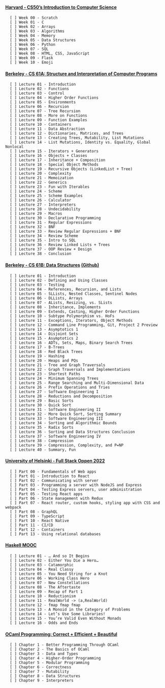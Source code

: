 #### [Harvard - CS50’s Introduction to Computer Science](https://cs50.harvard.edu/x/2022/)<br>

      [ ] Week 00 - Scratch
      [ ] Week 01 - C
      [ ] Week 02 - Arrays
      [ ] Week 03 - Algorithms
      [ ] Week 04 - Memory
      [ ] Week 05 - Data Structures
      [ ] Week 06 - Python
      [ ] Week 07 - SQL
      [ ] Week 08 - HTML, CSS, JavaScript
      [ ] Week 09 - Flask
      [ ] Week 10 - Emoji

#### [Berkeley - CS 61A: Structure and Interpretation of Computer Programs](https://inst.eecs.berkeley.edu/~cs61a/sp21/)<br>

      [ ] Lecture 01 - Introduction
      [ ] Lecture 02 - Functions
      [ ] Lecture 03 - Control
      [ ] Lecture 04 - Higher Order Functions    
      [ ] Lecture 05 - Environments    
      [ ] Lecture 06 - Recursion    
      [ ] Lecture 07 - Tree Recursion    
      [ ] Lecture 08 - More on Functions    
      [ ] Lecture 09 - Function Examples    
      [ ] Lecture 10 - Containers    
      [ ] Lecture 11 - Data Abstraction    
      [ ] Lecture 12 - Dictionaries, Matrices, and Trees    
      [ ] Lecture 13 - Creating Trees, Mutability, List Mutations    
      [ ] Lecture 14 - List Mutations, Identity vs. Equality, Global Nonlocal    
      [ ] Lecture 15 - Iterators + Generators    
      [ ] Lecture 16 - Objects + Classes    
      [ ] Lecture 17 - Inheritance + Composition    
      [ ] Lecture 18 - Special Object Methods    
      [ ] Lecture 19 - Recursive Objects (LinkedList + Tree)    
      [ ] Lecture 20 - Complexity    
      [ ] Lecture 21 - Memoization    
      [ ] Lecture 22 - Generics    
      [ ] Lecture 23 - Fun with Iterables    
      [ ] Lecture 24 - Scheme    
      [ ] Lecture 25 - Scheme Examples    
      [ ] Lecture 26 - Calculator    
      [ ] Lecture 27 - Interpreters    
      [ ] Lecture 28 - Undecidability    
      [ ] Lecture 29 - Macros    
      [ ] Lecture 30 - Declarative Programming    
      [ ] Lecture 31 - Regular Expressions    
      [ ] Lecture 32 - BNF    
      [ ] Lecture 33 - Review Regular Expressions + BNF    
      [ ] Lecture 34 - Review Scheme    
      [ ] Lecture 35 - Intro to SQL    
      [ ] Lecture 36 - Review Linked Lists + Trees    
      [ ] Lecture 37 - OOP Review + Design    
      [ ] Lecture 38 - Conclusion

#### [Berkeley - CS 61B: Data Structures](https://sp21.datastructur.es/) [(Github)](https://github.com/orgs/Berkeley-CS61B/repositories)<br>

      [ ] Lecture 01 - Introduction                 
      [ ] Lecture 02 - Defining and Using Classes
      [ ] Lecture 03 - Testing
      [ ] Lecture 04 - References, Recursion, and Lists
      [ ] Lecture 05 - SLLists, Nested Classes, Sentinel Nodes
      [ ] Lecture 06 - DLLists, Arrays
      [ ] Lecture 07 - ALists, Resizing, vs. SLists
      [ ] Lecture 08 - Inheritance, Implements
      [ ] Lecture 09 - Extends, Casting, Higher Order Functions
      [ ] Lecture 10 - Subtype Polymorphism vs. HoFs
      [ ] Lecture 11 - Exceptions, Iterators, Object Methods
      [ ] Lecture 12 - Command Line Programming, Git, Project 2 Preview
      [ ] Lecture 13 - Asymptotics 1
      [ ] Lecture 14 - Disjoint Sets
      [ ] Lecture 15 - Asymptotics 2
      [ ] Lecture 16 - ADTs, Sets, Maps, Binary Search Trees
      [ ] Lecture 17 - B-Trees
      [ ] Lecture 18 - Red Black Trees
      [ ] Lecture 19 - Hashing
      [ ] Lecture 20 - Heaps and PQs
      [ ] Lecture 21 - Tree and Graph Traversals
      [ ] Lecture 22 - Graph Traversals and Implementations
      [ ] Lecture 23 - Shortest Paths
      [ ] Lecture 24 - Minimum Spanning Trees
      [ ] Lecture 25 - Range Searching and Multi-Dimensional Data
      [ ] Lecture 26 - Prefix Operations and Tries
      [ ] Lecture 27 - Software Engineering I
      [ ] Lecture 28 - Reductions and Decomposition
      [ ] Lecture 29 - Basic Sorts
      [ ] Lecture 30 - Quick Sort
      [ ] Lecture 31 - Software Engineering II
      [ ] Lecture 32 - More Quick Sort, Sorting Summary
      [ ] Lecture 33 - Software Engineering III
      [ ] Lecture 34 - Sorting and Algorithmic Bounds
      [ ] Lecture 35 - Radix Sorts
      [ ] Lecture 36 - Sorting and Data Structures Conclusion
      [ ] Lecture 37 - Software Engineering IV
      [ ] Lecture 38 - Compression
      [ ] Lecture 39 - Compression, Complexity, and P=NP
      [ ] Lecture 40 - Summary, Fun

#### [University of Helsinki - Full Stack Oppen 2022](https://fullstackopen.com/en/)<br>

      [ ] Part 00 - Fundamentals of Web apps
      [ ] Part 01 - Introduction to React
      [ ] Part 02 - Communicating with server
      [ ] Part 03 - Programming a server with NodeJS and Express
      [ ] Part 04 - Testing Express servers, user administration
      [ ] Part 05 - Testing React apps
      [ ] Part 06 - State management with Redux
      [ ] Part 07 - React router, custom hooks, styling app with CSS and webpack
      [ ] Part 08 - GraphQL
      [ ] Part 09 - TypeScript
      [ ] Part 10 - React Native
      [ ] Part 11 - CI/CD
      [ ] Part 12 - Containers
      [ ] Part 13 - Using relational databases

#### [Haskell MOOC](https://haskell.mooc.fi/)<br>

      [ ] Lecture 01 - … And so It Begins
      [ ] Lecture 02 - Either You Die a Hero…
      [ ] Lecture 03 - Catamorphic
      [ ] Lecture 04 - Real Classy
      [ ] Lecture 05 - You Need String for a Knot
      [ ] Lecture 06 - Working Class Hero
      [ ] Lecture 07 - New Constellations
      [ ] Lecture 08 - The Aftertaste
      [ ] Lecture 09 - Recap of Part 1
      [ ] Lecture 10 - Reductionism
      [ ] Lecture 11 - RealWorld -> (a,RealWorld)
      [ ] Lecture 12 - fmap fmap fmap
      [ ] Lecture 13 - A Monoid in the Category of Problems
      [ ] Lecture 14 - Let’s Use Some Libraries!
      [ ] Lecture 15 - You’re Valid Even Without Monads
      [ ] Lecture 16 - Odds and Ends

#### [OCaml Programming: Correct + Efficient + Beautiful](https://cs3110.github.io/textbook/cover.html)

      [ ] Chapter 1 - Better Programming Through OCaml
      [ ] Chapter 2 - The Basics of OCaml
      [ ] Chapter 3 - Data and Types
      [ ] Chapter 4 - Higher-Order Programming
      [ ] Chapter 5 - Modular Programming
      [ ] Chapter 6 - Correctness
      [ ] Chapter 7 - Mutability
      [ ] Chapter 8 - Data Structures
      [ ] Chapter 9 - Interpreters
